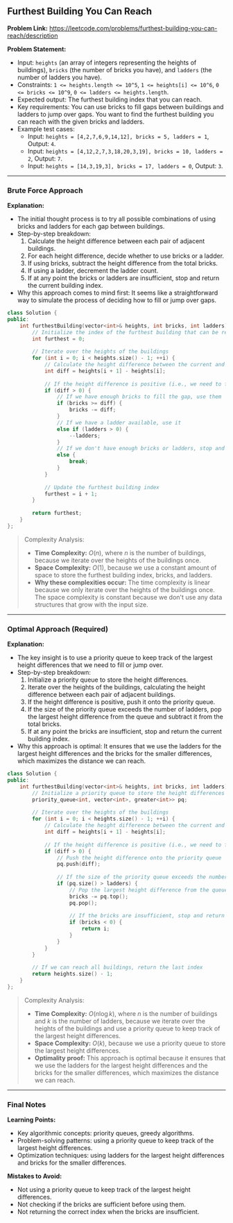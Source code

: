 ## Furthest Building You Can Reach
**Problem Link:** https://leetcode.com/problems/furthest-building-you-can-reach/description

**Problem Statement:**
- Input: `heights` (an array of integers representing the heights of buildings), `bricks` (the number of bricks you have), and `ladders` (the number of ladders you have).
- Constraints: `1 <= heights.length <= 10^5`, `1 <= heights[i] <= 10^6`, `0 <= bricks <= 10^9`, `0 <= ladders <= heights.length`.
- Expected output: The furthest building index that you can reach.
- Key requirements: You can use bricks to fill gaps between buildings and ladders to jump over gaps. You want to find the furthest building you can reach with the given bricks and ladders.
- Example test cases: 
  - Input: `heights = [4,2,7,6,9,14,12], bricks = 5, ladders = 1`, Output: `4`.
  - Input: `heights = [4,12,2,7,3,18,20,3,19], bricks = 10, ladders = 2`, Output: `7`.
  - Input: `heights = [14,3,19,3], bricks = 17, ladders = 0`, Output: `3`.

---

### Brute Force Approach
**Explanation:**
- The initial thought process is to try all possible combinations of using bricks and ladders for each gap between buildings.
- Step-by-step breakdown:
  1. Calculate the height difference between each pair of adjacent buildings.
  2. For each height difference, decide whether to use bricks or a ladder.
  3. If using bricks, subtract the height difference from the total bricks.
  4. If using a ladder, decrement the ladder count.
  5. If at any point the bricks or ladders are insufficient, stop and return the current building index.
- Why this approach comes to mind first: It seems like a straightforward way to simulate the process of deciding how to fill or jump over gaps.

```cpp
class Solution {
public:
    int furthestBuilding(vector<int>& heights, int bricks, int ladders) {
        // Initialize the index of the furthest building that can be reached
        int furthest = 0;
        
        // Iterate over the heights of the buildings
        for (int i = 0; i < heights.size() - 1; ++i) {
            // Calculate the height difference between the current and next buildings
            int diff = heights[i + 1] - heights[i];
            
            // If the height difference is positive (i.e., we need to fill or jump over a gap)
            if (diff > 0) {
                // If we have enough bricks to fill the gap, use them
                if (bricks >= diff) {
                    bricks -= diff;
                }
                // If we have a ladder available, use it
                else if (ladders > 0) {
                    --ladders;
                }
                // If we don't have enough bricks or ladders, stop and return the current index
                else {
                    break;
                }
            }
            
            // Update the furthest building index
            furthest = i + 1;
        }
        
        return furthest;
    }
};
```

> Complexity Analysis:
> - **Time Complexity:** $O(n)$, where $n$ is the number of buildings, because we iterate over the heights of the buildings once.
> - **Space Complexity:** $O(1)$, because we use a constant amount of space to store the furthest building index, bricks, and ladders.
> - **Why these complexities occur:** The time complexity is linear because we only iterate over the heights of the buildings once. The space complexity is constant because we don't use any data structures that grow with the input size.

---

### Optimal Approach (Required)
**Explanation:**
- The key insight is to use a priority queue to keep track of the largest height differences that we need to fill or jump over.
- Step-by-step breakdown:
  1. Initialize a priority queue to store the height differences.
  2. Iterate over the heights of the buildings, calculating the height difference between each pair of adjacent buildings.
  3. If the height difference is positive, push it onto the priority queue.
  4. If the size of the priority queue exceeds the number of ladders, pop the largest height difference from the queue and subtract it from the total bricks.
  5. If at any point the bricks are insufficient, stop and return the current building index.
- Why this approach is optimal: It ensures that we use the ladders for the largest height differences and the bricks for the smaller differences, which maximizes the distance we can reach.

```cpp
class Solution {
public:
    int furthestBuilding(vector<int>& heights, int bricks, int ladders) {
        // Initialize a priority queue to store the height differences
        priority_queue<int, vector<int>, greater<int>> pq;
        
        // Iterate over the heights of the buildings
        for (int i = 0; i < heights.size() - 1; ++i) {
            // Calculate the height difference between the current and next buildings
            int diff = heights[i + 1] - heights[i];
            
            // If the height difference is positive (i.e., we need to fill or jump over a gap)
            if (diff > 0) {
                // Push the height difference onto the priority queue
                pq.push(diff);
                
                // If the size of the priority queue exceeds the number of ladders
                if (pq.size() > ladders) {
                    // Pop the largest height difference from the queue and subtract it from the total bricks
                    bricks -= pq.top();
                    pq.pop();
                    
                    // If the bricks are insufficient, stop and return the current index
                    if (bricks < 0) {
                        return i;
                    }
                }
            }
        }
        
        // If we can reach all buildings, return the last index
        return heights.size() - 1;
    }
};
```

> Complexity Analysis:
> - **Time Complexity:** $O(n \log k)$, where $n$ is the number of buildings and $k$ is the number of ladders, because we iterate over the heights of the buildings and use a priority queue to keep track of the largest height differences.
> - **Space Complexity:** $O(k)$, because we use a priority queue to store the largest height differences.
> - **Optimality proof:** This approach is optimal because it ensures that we use the ladders for the largest height differences and the bricks for the smaller differences, which maximizes the distance we can reach.

---

### Final Notes

**Learning Points:**
- Key algorithmic concepts: priority queues, greedy algorithms.
- Problem-solving patterns: using a priority queue to keep track of the largest height differences.
- Optimization techniques: using ladders for the largest height differences and bricks for the smaller differences.

**Mistakes to Avoid:**
- Not using a priority queue to keep track of the largest height differences.
- Not checking if the bricks are sufficient before using them.
- Not returning the correct index when the bricks are insufficient.